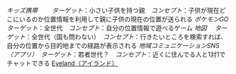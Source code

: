 *キッズ携帯*　　
*ターゲット*：小さい子供を持つ親　*コンセプト*：子供が現在どこにいるのか位置情報を利用して親に子供の現在の位置が送られる
*ポケモンGO*　
*ターゲット*：全世代　*コンセプト*：自分の位置情報で遊べるゲーム
*地図*　
*ターゲット*：全世代（国も問わない）　*コンセプト*：行きたいところを検索すれば、自分の位置から目的地までの経路が表示される
*地域コミュニケーションSNS（アプリ）*　*ターゲット*：若者世代？　*コンセプト*：近くに住んでる人と1対1でチャットできる [Eyeland（アイランド）](http://app-liv.jp/445266304/)
